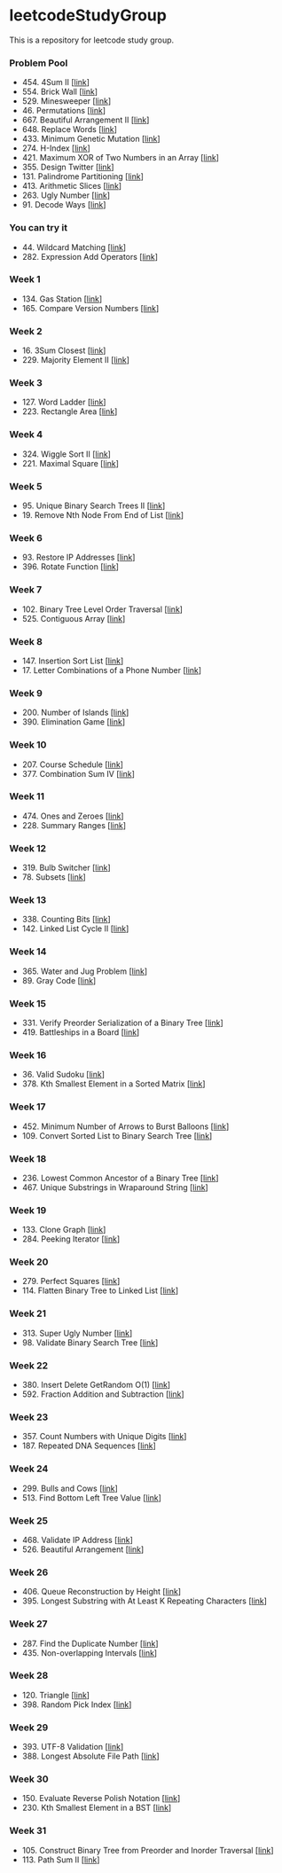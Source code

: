 # leetcodeStudyGroup
This is a repository for leetcode study group.

### Problem Pool
* 454\. 4Sum II \[[link](https://leetcode.com/problems/4sum-ii/)\]
* 554\. Brick Wall \[[link](https://leetcode.com/problems/brick-wall/description/)\]
* 529\. Minesweeper \[[link](https://leetcode.com/problems/minesweeper/description/)\]
* 46\. Permutations \[[link](https://leetcode.com/problems/permutations/description/)\]
* 667\. Beautiful Arrangement II \[[link](https://leetcode.com/problems/beautiful-arrangement-ii)\]
* 648\. Replace Words \[[link](https://leetcode.com/problems/replace-words)\]
* 433\. Minimum Genetic Mutation \[[link](https://leetcode.com/problems/minimum-genetic-mutation)\]
* 274\. H-Index \[[link](https://leetcode.com/problems/h-index)\]
* 421\. Maximum XOR of Two Numbers in an Array \[[link](https://leetcode.com/problems/maximum-xor-of-two-numbers-in-an-array)\]
* 355\. Design Twitter \[[link](https://leetcode.com/problems/design-twitter)\]
* 131\. Palindrome Partitioning \[[link](https://leetcode.com/problems/palindrome-partitioning/description)\]
* 413\. Arithmetic Slices \[[link](https://leetcode.com/problems/arithmetic-slices/description/)\]
* 263\. Ugly Number \[[link](https://leetcode.com/problems/ugly-number/description/)\]
* 91\. Decode Ways \[[link](https://leetcode.com/problems/decode-ways/description/)\]

### You can try it
* 44\. Wildcard Matching \[[link](https://leetcode.com/problems/wildcard-matching/)\]
* 282\. Expression Add Operators \[[link](https://leetcode.com/problems/expression-add-operators/)\]


### Week 1
* 134\. Gas Station \[[link](https://leetcode.com/problems/gas-station/)\]
* 165\. Compare Version Numbers \[[link](https://leetcode.com/problems/compare-version-numbers/)\]

### Week 2
* 16\. 3Sum Closest \[[link](https://leetcode.com/problems/3sum-closest/)\]
* 229\. Majority Element II \[[link](https://leetcode.com/problems/majority-element-ii/)\]

### Week 3
* 127\. Word Ladder \[[link](https://leetcode.com/problems/word-ladder/)\]
* 223\. Rectangle Area \[[link](https://leetcode.com/problems/Rectangle-Area/)\]

### Week 4
* 324\. Wiggle Sort II \[[link](https://leetcode.com/problems/Wiggle-Sort-II/)\]
* 221\. Maximal Square \[[link](https://leetcode.com/problems/Maximal-Square/)\]

### Week 5
* 95\. Unique Binary Search Trees II \[[link](https://leetcode.com/problems/unique-binary-search-trees-ii/)\]
* 19\. Remove Nth Node From End of List \[[link](https://leetcode.com/problems/remove-nth-node-from-end-of-list/)\]

### Week 6
* 93\. Restore IP Addresses \[[link](https://leetcode.com/problems/restore-ip-addresses/)\]
* 396\. Rotate Function \[[link](https://leetcode.com/problems/Rotate-Function/)\]

### Week 7
* 102\. Binary Tree Level Order Traversal \[[link](https://leetcode.com/problems/binary-tree-level-order-traversal/)\]
* 525\. Contiguous Array  \[[link](https://leetcode.com/problems/contiguous-array/)\]

### Week 8
* 147\. Insertion Sort List  \[[link](https://leetcode.com/problems/insertion-sort-list/)\]
* 17\. Letter Combinations of a Phone Number  \[[link](https://leetcode.com/problems/letter-combinations-of-a-phone-number/)\]

### Week 9
* 200\. Number of Islands  \[[link](https://leetcode.com/problems/number-of-islands/)\]
* 390\. Elimination Game  \[[link](https://leetcode.com/problems/elimination-game/)\]

### Week 10
* 207\. Course Schedule  \[[link](https://leetcode.com/problems/course-schedule/)\]
* 377\. Combination Sum IV \[[link](https://leetcode.com/problems/combination-sum-iv/)\]

### Week 11
* 474\. Ones and Zeroes \[[link](https://leetcode.com/problems/ones-and-zeroes/)\]
* 228\. Summary Ranges \[[link](https://leetcode.com/problems/summary-ranges/#/description)\]

### Week 12
* 319\. Bulb Switcher \[[link](https://leetcode.com/problems/bulb-switcher/#/description)\]
* 78\. Subsets \[[link](https://leetcode.com/problems/subsets)\]

### Week 13
* 338\. Counting Bits \[[link](https://leetcode.com/problems/counting-bits)\]
* 142\. Linked List Cycle II \[[link](https://leetcode.com/problems/linked-list-cycle-ii/#/description)\]

### Week 14
* 365\. Water and Jug Problem \[[link](https://leetcode.com/problems/water-and-jug-problem/#/description)\]
* 89\. Gray Code \[[link](https://leetcode.com/problems/gray-code/)\]

### Week 15
* 331\. Verify Preorder Serialization of a Binary Tree \[[link](https://leetcode.com/problems/verify-preorder-serialization-of-a-binary-tree/)\]
* 419\. Battleships in a Board \[[link](https://leetcode.com/problems/battleships-in-a-board)\]

### Week 16
* 36\. Valid Sudoku \[[link](https://leetcode.com/problems/valid-sudoku)\]
* 378\. Kth Smallest Element in a Sorted Matrix \[[link](https://leetcode.com/problems/kth-smallest-element-in-a-sorted-matrix)\]

### Week 17
* 452\. Minimum Number of Arrows to Burst Balloons \[[link](https://leetcode.com/problems/minimum-number-of-arrows-to-burst-balloons)\]
* 109\. Convert Sorted List to Binary Search Tree \[[link](https://leetcode.com/problems/convert-sorted-list-to-binary-search-tree)\]

### Week 18
* 236\. Lowest Common Ancestor of a Binary Tree \[[link](https://leetcode.com/problems/lowest-common-ancestor-of-a-binary-tree)\]
* 467\. Unique Substrings in Wraparound String \[[link](https://leetcode.com/problems/unique-substrings-in-wraparound-string)\]

### Week 19
* 133\. Clone Graph \[[link](https://leetcode.com/problems/clone-graph)\]
* 284\. Peeking Iterator \[[link](https://leetcode.com/problems/peeking-iterator)\]

### Week 20
* 279\. Perfect Squares \[[link](https://leetcode.com/problems/perfect-squares)\]
* 114\. Flatten Binary Tree to Linked List \[[link](https://leetcode.com/problems/flatten-binary-tree-to-linked-list)\]

### Week 21
* 313\. Super Ugly Number \[[link](https://leetcode.com/problems/super-ugly-number)\]
* 98\. Validate Binary Search Tree \[[link](https://leetcode.com/problems/validate-binary-search-tree)\]

### Week 22
* 380\. Insert Delete GetRandom O(1) \[[link](https://leetcode.com/problems/insert-delete-getrandom-o1)\]
* 592\. Fraction Addition and Subtraction \[[link](https://leetcode.com/problems/fraction-addition-and-subtraction)\]

### Week 23
* 357\. Count Numbers with Unique Digits \[[link](https://leetcode.com/problems/count-numbers-with-unique-digits)\]
* 187\. Repeated DNA Sequences \[[link](https://leetcode.com/problems/repeated-dna-sequences)\]

### Week 24
* 299\. Bulls and Cows \[[link](https://leetcode.com/problems/bulls-and-cows)\]
* 513\. Find Bottom Left Tree Value \[[link](https://leetcode.com/problems/find-bottom-left-tree-value)\]

### Week 25
* 468\. Validate IP Address \[[link](https://leetcode.com/problems/validate-ip-address)\]
* 526\. Beautiful Arrangement \[[link](https://leetcode.com/problems/beautiful-arrangement)\]

### Week 26
* 406\. Queue Reconstruction by Height \[[link](https://leetcode.com/problems/queue-reconstruction-by-height)\]
* 395\. Longest Substring with At Least K Repeating Characters \[[link](https://leetcode.com/problems/longest-substring-with-at-least-k-repeating-characters)\]

### Week 27
* 287\. Find the Duplicate Number \[[link](https://leetcode.com/problems/find-the-duplicate-number)\]
* 435\. Non-overlapping Intervals \[[link](https://leetcode.com/problems/non-overlapping-intervals)\]

### Week 28
* 120\. Triangle \[[link](https://leetcode.com/problems/triangle)\]
* 398\. Random Pick Index \[[link](https://leetcode.com/problems/random-pick-index)\]

### Week 29
* 393\. UTF-8 Validation \[[link](https://leetcode.com/problems/utf-8-validation)\]
* 388\. Longest Absolute File Path \[[link](https://leetcode.com/problems/longest-absolute-file-path)\]

### Week 30
* 150\. Evaluate Reverse Polish Notation \[[link](https://leetcode.com/problems/evaluate-reverse-polish-notation)\]
* 230\. Kth Smallest Element in a BST \[[link](https://leetcode.com/problems/kth-smallest-element-in-a-bst)\]

### Week 31
* 105\. Construct Binary Tree from Preorder and Inorder Traversal \[[link](https://leetcode.com/problems/construct-binary-tree-from-preorder-and-inorder-traversal)\]
* 113\. Path Sum II \[[link](https://leetcode.com/problems/path-sum-ii)\]
